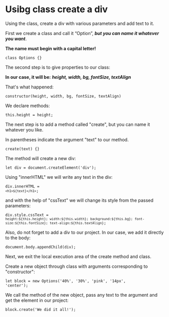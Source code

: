 # Usibg class create a div
 Using the class, create a div with various parameters and add text to it.

First we create a class and call it “Option”, ***but you can name it whatever you want***.

**The name must begin with a capital letter!**

<code>class Options {}</code>

The second step is to give properties to our class:

**In our case, it will be:** ***height, width, bg, fontSize, textAlign***

That's what happened:

<code>constructor(height, width, bg, fontSize, textAlign)</code>

We declare methods:

<code>this.height = height;</code>

The next step is to add a method called "create", but you can name it whatever you like.

In parentheses indicate the argument "text" to our method.

<code>create(text) {}</code>

The method will create a new div:

<code>let div = document.createElement('div');</code>

Using "innerHTML" we will write any text in the div:

<code>div.innerHTML = `<h1>${text}</h1>`;</code>

and with the help of "cssText" we will change its style from the passed parameters:

<code>div.style.cssText = `height:${this.height}; width:${this.width}; background:${this.bg}; font-size:${this.fontSize}; text-align:${this.textAlign}`;</code>

Also, do not forget to add a div to our project. In our case, we add it directly to the body:

<code>document.body.appendChild(div);</code>

Next, we exit the local execution area of the create method and class.

Create a new object through class with arguments corresponding to "constructor":

<code>let block = new Options('40%', '30%', 'pink', '14px', 'center');</code>

We call the method of the new object, pass any text to the argument and get the element in our project:

<code>block.create('We did it all!');</code>
